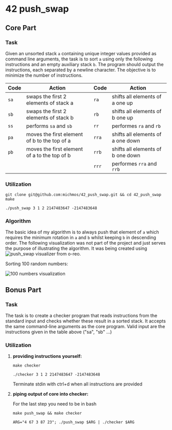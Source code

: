 # 42 push_swap

## Core Part
### Task
Given an unsorted stack `a` containing unique integer values provided as command line arguments, the task is to sort `a` using only the following instructions and an empty auxiliary stack `b`. The program should output the instructions, each separated by a newline character. The objective is to minimize the number of instructions.


| Code  | Action                                                 | Code  | Action                                                 |
| ----- | ------------------------------------------------------ | ----- | ------------------------------------------------------ |
| `sa`  | swaps the first 2 elements of stack a                  | `ra`  | shifts all elements of a one up                        
| `sb`  | swaps the first 2 elements of stack b                  | `rb`  | shifts all elements of b one up                        |
| `ss`  | performs `sa` and `sb`                                 | `rr`  | performes `ra` and `rb`                                |
| `pa`  | moves the first element of b to the top of a           | `rra` | shifts all elements of a one down                      |
| `pb`  | moves the first element of a to the top of b           | `rrb` | shifts all elements of b one down                      |
|       |                                                        | `rrr` | performes `rra` and `rrb`                              |


### Utilization

```
git clone git@github.com:michmos/42_push_swap.git && cd 42_push_swap
make
```
```
./push_swap 3 1 2 2147483647 -2147483648
```

### Algorithm
The basic idea of my algorithm is to always push that element of `a` which requires the minimum rotation in `a` and `b` whilst keeping `b` in descending order.
The following visualization was not part of the project and just serves the purpose of illustrating the algorithm. It was being created using ![push_swap visualizer from o-reo](https://github.com/o-reo/push_swap_visualizer).

Sorting 100 random numbers:


![100 numbers visualization](https://github.com/MichaMoser/42_push_swap/assets/141367977/f490031c-ce9c-4e99-aa0d-fed44d500745)


## Bonus Part
### Task
The task is to create a checker program that reads instructions from the standard input and checks whether these result in a sorted stack. It accepts the same command-line arguments as the core program. Valid input are the instructions given in the table above ("sa", "sb" ...)

### Utilization
1. **providing instructions yourself:**


   ```
   make checker
   ```
   ```
   ./checker 3 1 2 2147483647 -2147483648
   ```
   Terminate stdin with ctrl+d when all instructions are provided

2. **piping output of core into checker:**

   For the last step you need to be in bash
   ```
   make push_swap && make checker
   ```
   ```
   ARG="4 67 3 87 23"; ./push_swap $ARG | ./checker $ARG
   ```
   

   
